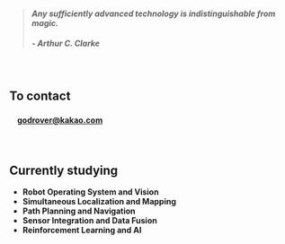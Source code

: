 > #### *Any sufficiently advanced technology is indistinguishable from magic.*
> ##### - Arthur C. Clarke

　

## **To contact**

#### 　[godrover@kakao.com](mailto:godrover@kakao.com)

　

## **Currently studying**

- **Robot Operating System and Vision**
- **Simultaneous Localization and Mapping**
- **Path Planning and Navigation**
- **Sensor Integration and Data Fusion**
- **Reinforcement Learning and AI**
